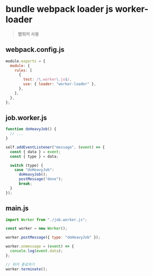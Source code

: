 # bundle webpack loader js worker-loader

> 웹워커 사용

## webpack.config.js

```js
module.exports = {
  module: {
    rules: [
      {
        test: /\.worker\.js$/,
        use: { loader: "worker-loader" },
      },
    ],
  },
};
```

## job.worker.js

```js
function doHeavyJob() {
  // ...
}

self.addEventListener("message", (event) => {
  const { data } = event;
  const { type } = data;

  switch (type) {
    case "doHeavyJob":
      doHeavyJob();
      postMessage("done");
      break;
  }
});
```

## main.js

```js
import Worker from "./job.worker.js";

const worker = new Worker();

worker.postMessage({ type: "doHeavyJob" });

worker.onmessage = (event) => {
  console.log(event.data);
};

// 워커 종료하기
worker.terminate();
```
